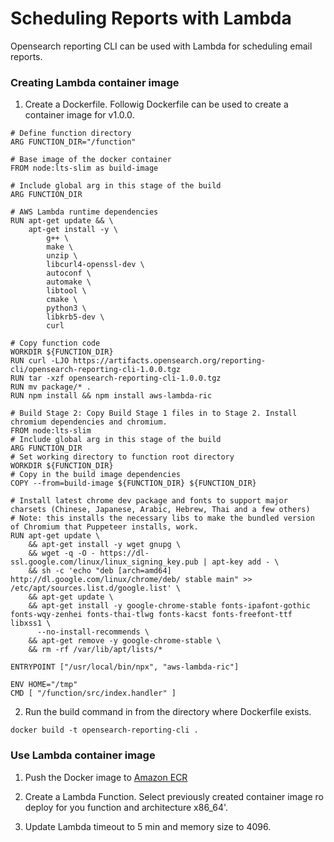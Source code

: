 # Scheduling Reports with Lambda

Opensearch reporting CLI can be used with Lambda for scheduling email reports.

### Creating Lambda container image

1. Create a Dockerfile. Followig Dockerfile can be used to create a container image for v1.0.0.
  ```
  # Define function directory
  ARG FUNCTION_DIR="/function"

  # Base image of the docker container
  FROM node:lts-slim as build-image

  # Include global arg in this stage of the build
  ARG FUNCTION_DIR

  # AWS Lambda runtime dependencies
  RUN apt-get update && \
      apt-get install -y \
          g++ \
          make \
          unzip \
          libcurl4-openssl-dev \
          autoconf \
          automake \
          libtool \
          cmake \
          python3 \
          libkrb5-dev \
          curl

  # Copy function code
  WORKDIR ${FUNCTION_DIR}
  RUN curl -LJO https://artifacts.opensearch.org/reporting-cli/opensearch-reporting-cli-1.0.0.tgz
  RUN tar -xzf opensearch-reporting-cli-1.0.0.tgz
  RUN mv package/* .
  RUN npm install && npm install aws-lambda-ric

  # Build Stage 2: Copy Build Stage 1 files in to Stage 2. Install chromium dependencies and chromium.
  FROM node:lts-slim
  # Include global arg in this stage of the build
  ARG FUNCTION_DIR
  # Set working directory to function root directory
  WORKDIR ${FUNCTION_DIR}
  # Copy in the build image dependencies
  COPY --from=build-image ${FUNCTION_DIR} ${FUNCTION_DIR}

  # Install latest chrome dev package and fonts to support major charsets (Chinese, Japanese, Arabic, Hebrew, Thai and a few others)
  # Note: this installs the necessary libs to make the bundled version of Chromium that Puppeteer installs, work.
  RUN apt-get update \
      && apt-get install -y wget gnupg \
      && wget -q -O - https://dl-ssl.google.com/linux/linux_signing_key.pub | apt-key add - \
      && sh -c 'echo "deb [arch=amd64] http://dl.google.com/linux/chrome/deb/ stable main" >> /etc/apt/sources.list.d/google.list' \
      && apt-get update \
      && apt-get install -y google-chrome-stable fonts-ipafont-gothic fonts-wqy-zenhei fonts-thai-tlwg fonts-kacst fonts-freefont-ttf libxss1 \
        --no-install-recommends \
      && apt-get remove -y google-chrome-stable \
      && rm -rf /var/lib/apt/lists/*

  ENTRYPOINT ["/usr/local/bin/npx", "aws-lambda-ric"]

  ENV HOME="/tmp"
  CMD [ "/function/src/index.handler" ]
  ```

2. Run the build command in from the directory where Dockerfile exists.

  ```
  docker build -t opensearch-reporting-cli .
  ```
### Use Lambda container image

1. Push the Docker image to [Amazon ECR](https://docs.aws.amazon.com/AmazonECR/latest/userguide/getting-started-console.html)

2. Create a Lambda Function. Select previously created container image ro deploy for you function and architecture x86_64'.

3. Update Lambda timeout to 5 min and memory size to 4096.


